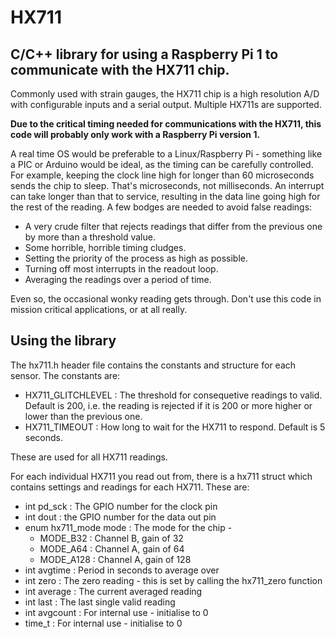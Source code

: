 # HX711
## C/C++ library for using a Raspberry Pi 1 to communicate with the HX711 chip.

Commonly used with strain gauges, the HX711 chip is a high resolution A/D with configurable inputs and a serial output. Multiple HX711s are supported.

**Due to the critical timing needed for communications with the HX711, this code will probably only work with a Raspberry Pi version 1.**

A real time OS would be preferable to a Linux/Raspberry Pi - something like a PIC or Arduino would be ideal, as the timing can be carefully controlled. For example, keeping the clock line high for longer than 60 microseconds sends the chip to sleep. That's microseconds, not milliseconds. An interrupt can take longer than that to service, resulting in the data line going high for the rest of the reading. A few bodges are needed to avoid false readings:

* A very crude filter that rejects readings that differ from the previous one by more than a threshold value.
* Some horrible, horrible timing cludges.
* Setting the priority of the process as high as possible.
* Turning off most interrupts in the readout loop.
* Averaging the readings over a period of time.

Even so, the occasional wonky reading gets through. Don't use this code in mission critical applications, or at all really. 

## Using the library

The hx711.h header file contains the constants and structure for each sensor. The constants are:

* HX711_GLITCHLEVEL : The threshold for consequetive readings to valid. Default is 200, i.e. the reading is rejected if it is 200 or more higher or lower than the previous one.
* HX711_TIMEOUT : How long to wait for the HX711 to respond. Default is 5 seconds.

These are used for all HX711 readings.

For each individual HX711 you read out from, there is a hx711 struct which contains settings and readings for each HX711. These are:

* int pd_sck : The GPIO number for the clock pin
* int dout : the GPIO number for the data out pin 
* enum hx711_mode mode : The mode for the chip -
  * MODE_B32 : Channel B, gain of 32
  * MODE_A64 : Channel A, gain of 64
  * MODE_A128 : Channel A, gain of 128
* int avgtime : Period in seconds to average over
* int zero : The zero reading - this is set by calling the hx711_zero function
* int average : The current averaged reading
* int last : The last single valid reading
* int avgcount : For internal use - initialise to 0
* time_t : For internal use - initialise to 0

